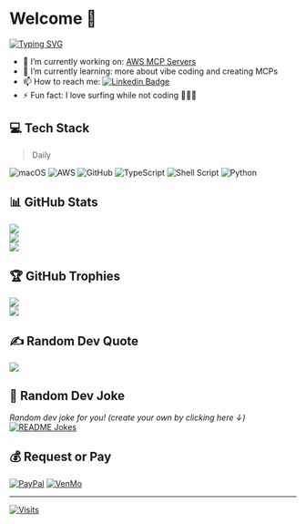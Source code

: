 # Welcome 👋

[![Typing SVG](https://readme-typing-svg.demolab.com?font=Architects+Daughter&letterSpacing=-.01rem;&pause=500&color=CCCCCC&multiline=true&width=500&height=60&lines=IF+NOT+coding+TRY+being+with+people+CATCH+%F0%9F%8F%84%F0%9F%8F%BD%E2%80%8D%E2%99%82%EF%B8%8F;FINALLY+living%2C+eating%2C+and+sleeping)](https://git.io/typing-svg)

- 🔭 I’m currently working on: [AWS MCP Servers](https://github.com/awslabs/mcp)
- 🌱 I’m currently learning: more about vibe coding and creating MCPs
- 📫 How to reach me: [![Linkedin Badge](https://img.shields.io/badge/-scottschreckengaust-blue?logo=Linkedin&logoColor=white&link=https://www.linkedin.com/in/scottschreckengaust/)](https://www.linkedin.com/in/scottschreckengaust/)
- ⚡ Fun fact: I love surfing while not coding 🏄🏽‍♂️

<!--
<a href="https://www.twitch.tv/scottschreckengaust"><img src="https://img.shields.io/twitch/status/scottschreckengaust" /></a>
-->

## 💻 Tech Stack

> Daily

![macOS](https://img.shields.io/badge/macOS-%23000000.svg?style=for-the-badge&logo=apple&logoColor=white) 
![AWS](https://img.shields.io/badge/AWS-%23FF9900.svg?style=for-the-badge&logo=amazonwebservices&logoColor=white) 
![GitHub](https://img.shields.io/badge/GitHub-%23181717.svg?style=for-the-badge&logo=github&logoColor=white) 
![TypeScript](https://img.shields.io/badge/typescript-%23007ACC.svg?style=for-the-badge&logo=typescript&logoColor=white) 
![Shell Script](https://img.shields.io/badge/shell_script-%23121011.svg?style=for-the-badge&logo=gnu-bash&logoColor=white) 
![Python](https://img.shields.io/badge/python-3670A0?style=for-the-badge&logo=python&logoColor=ffdd54) 

<!--
![Go](https://img.shields.io/badge/go-%2300ADD8.svg?style=for-the-badge&logo=go&logoColor=white) 
![Java](https://img.shields.io/badge/java-%23ED8B00.svg?style=for-the-badge&logo=java&logoColor=white) 
![Docker](https://img.shields.io/badge/docker-%230db7ed.svg?style=for-the-badge&logo=docker&logoColor=white) 
![HomeBrew](https://img.shields.io/badge/HomeBrew-%23FBB040.svg?style=for-the-badge&logo=homebrew&logoColor=white) 

![GraphQL](https://img.shields.io/badge/-GraphQL-E10098?style=for-the-badge&logo=graphql&logoColor=white) 
![JavaScript](https://img.shields.io/badge/javascript-%23323330.svg?style=for-the-badge&logo=javascript&logoColor=%23F7DF1E) 
![Markdown](https://img.shields.io/badge/markdown-%23000000.svg?style=for-the-badge&logo=markdown&logoColor=white) 
![R](https://img.shields.io/badge/r-%23276DC3.svg?style=for-the-badge&logo=r&logoColor=white) 
![Ruby](https://img.shields.io/badge/ruby-%23CC342D.svg?style=for-the-badge&logo=ruby&logoColor=white) 
![Rust](https://img.shields.io/badge/rust-%23000000.svg?style=for-the-badge&logo=rust&logoColor=white) 
![PHP](https://img.shields.io/badge/php-%23777BB4.svg?style=for-the-badge&logo=php&logoColor=white) 
![HTML5](https://img.shields.io/badge/html5-%23E34F26.svg?style=for-the-badge&logo=html5&logoColor=white) 
![C#](https://img.shields.io/badge/c%23-%23239120.svg?style=for-the-badge&logo=c-sharp&logoColor=white) 
![Perl](https://img.shields.io/badge/perl-%2339457E.svg?style=for-the-badge&logo=perl&logoColor=white) 
![.Net](https://img.shields.io/badge/.NET-5C2D91?style=for-the-badge&logo=.net&logoColor=white) 
![Anaconda](https://img.shields.io/badge/Anaconda-%2344A833.svg?style=for-the-badge&logo=anaconda&logoColor=white) 
![Apollo-GraphQL](https://img.shields.io/badge/-ApolloGraphQL-311C87?style=for-the-badge&logo=apollo-graphql) 
![Django](https://img.shields.io/badge/django-%23092E20.svg?style=for-the-badge&logo=django&logoColor=white) 
![Chart.js](https://img.shields.io/badge/chart.js-F5788D.svg?style=for-the-badge&logo=chart.js&logoColor=white) 
![Electron.js](https://img.shields.io/badge/Electron-191970?style=for-the-badge&logo=Electron&logoColor=white) 
![Express.js](https://img.shields.io/badge/express.js-%23404d59.svg?style=for-the-badge&logo=express&logoColor=%2361DAFB) 
![Flask](https://img.shields.io/badge/flask-%23000.svg?style=for-the-badge&logo=flask&logoColor=white) 
![jQuery](https://img.shields.io/badge/jquery-%230769AD.svg?style=for-the-badge&logo=jquery&logoColor=white) 
![NPM](https://img.shields.io/badge/NPM-%23000000.svg?style=for-the-badge&logo=npm&logoColor=white) 
![NodeJS](https://img.shields.io/badge/node.js-6DA55F?style=for-the-badge&logo=node.js&logoColor=white) 
![Yarn](https://img.shields.io/badge/yarn-%232C8EBB.svg?style=for-the-badge&logo=yarn&logoColor=white) 
![Jenkins](https://img.shields.io/badge/jenkins-%232C5263.svg?style=for-the-badge&logo=jenkins&logoColor=white) 
![Nginx](https://img.shields.io/badge/nginx-%23009639.svg?style=for-the-badge&logo=nginx&logoColor=white) 
![Apache](https://img.shields.io/badge/apache-%23D42029.svg?style=for-the-badge&logo=apache&logoColor=white) 
![AmazonDynamoDB](https://img.shields.io/badge/Amazon%20DynamoDB-4053D6?style=for-the-badge&logo=Amazon%20DynamoDB&logoColor=white) 
![MariaDB](https://img.shields.io/badge/MariaDB-003545?style=for-the-badge&logo=mariadb&logoColor=white) 
![Redis](https://img.shields.io/badge/redis-%23DD0031.svg?style=for-the-badge&logo=redis&logoColor=white) 
![Postgres](https://img.shields.io/badge/postgres-%23316192.svg?style=for-the-badge&logo=postgresql&logoColor=white) 	
![Neo4J](https://img.shields.io/badge/Neo4j-008CC1?style=for-the-badge&logo=neo4j&logoColor=white) 
![MySQL](https://img.shields.io/badge/mysql-%2300f.svg?style=for-the-badge&logo=mysql&logoColor=white) 
![MongoDB](https://img.shields.io/badge/MongoDB-%234ea94b.svg?style=for-the-badge&logo=mongodb&logoColor=white) 
![MicrosoftSQLServer](https://img.shields.io/badge/Microsoft%20SQL%20Sever-CC2927?style=for-the-badge&logo=microsoft%20sql%20server&logoColor=white) 
![SQLite](https://img.shields.io/badge/sqlite-%2307405e.svg?style=for-the-badge&logo=sqlite&logoColor=white) 
![Gimp Gnu Image Manipulation Program](https://img.shields.io/badge/Gimp-657D8B?style=for-the-badge&logo=gimp&logoColor=FFFFFF) 
![Pandas](https://img.shields.io/badge/pandas-%23150458.svg?style=for-the-badge&logo=pandas&logoColor=white) 
![PyTorch](https://img.shields.io/badge/PyTorch-%23EE4C2C.svg?style=for-the-badge&logo=PyTorch&logoColor=white) 
![Vagrant](https://img.shields.io/badge/vagrant-%231563FF.svg?style=for-the-badge&logo=vagrant&logoColor=white) 
![Raspberry Pi](https://img.shields.io/badge/-RaspberryPi-C51A4A?style=for-the-badge&logo=Raspberry-Pi) 
![Postman](https://img.shields.io/badge/Postman-FF6C37?style=for-the-badge&logo=postman&logoColor=white) 
![ElasticSearch](https://img.shields.io/badge/-ElasticSearch-005571?style=for-the-badge&logo=elasticsearch) 
![Jira](https://img.shields.io/badge/jira-%230A0FFF.svg?style=for-the-badge&logo=jira&logoColor=white) 
![Confluence](https://img.shields.io/badge/confluence-%23172BF4.svg?style=for-the-badge&logo=confluence&logoColor=white) 
![CodeCov](https://img.shields.io/badge/codecov-%23ff0077.svg?style=for-the-badge&logo=codecov&logoColor=white)
-->

## 📊 GitHub Stats

<!--![](https://github-readme-stats.vercel.app/api?username=scottschreckengaust&theme=radical&hide_border=false&include_all_commits=true&count_private=false)<br/>-->
![](https://github-readme-stats.vercel.app/api?username=scottschreckengaust)<br/>
![](https://github-readme-streak-stats.herokuapp.com/?user=scottschreckengaust)<br/>
![](https://github-readme-stats.vercel.app/api/top-langs/?username=scottschreckengaust)

## 🏆 GitHub Trophies

![](https://github-trophies.vercel.app/?username=scottschreckengaust&column=6)
<br />
![](https://github-profile-trophy.vercel.app/?username=scottschreckengaust&column=6&rank=SSS,S,AAA,A)

<!-- another tropy set but duplicates some of the above???
![](https://github-profile-trophy.vercel.app/?username=scottschreckengaust&column=6)
-->


## ✍️ Random Dev Quote

![](https://quotes-github-readme.vercel.app/api)

## 🤣 Random Dev Joke

<i>Random dev joke for you! (create your own by clicking here ↓)</i>
<br />
<a href="https://readme-jokes.vercel.app"><img align="center" src="https://readme-jokes.vercel.app/api?bgColor=%23ffffff&textColor=%23000000&qColor=%23000000&aColor=%23cccccc&borderColor=%23ffffff" alt="README Jokes"></a>

<!--
## 😂 Random Dev Meme
<img src="https://random-memer.herokuapp.com/" width="512px"/>
-->

## 💰 Request or Pay

[![PayPal](https://img.shields.io/badge/PayPal-00457C?style=for-the-badge&logo=paypal&logoColor=white)](https://paypal.me/scottschreckengaust)
[![VenMo](https://img.shields.io/badge/VenMo-008CFF?style=for-the-badge&logo=venmo&logoColor=white)](https://account.venmo.com/u/scottschreckengaust)

<!--
[![BuyMeACoffee](https://img.shields.io/badge/Buy%20Me%20a%20Coffee-ffdd00?style=for-the-badge&logo=buy-me-a-coffee&logoColor=black)](https://buymeacoffee.com/yes)
[![Patreon](https://img.shields.io/badge/Patreon-F96854?style=for-the-badge&logo=patreon&logoColor=white)](https://patreon.com/yes) 
  
https://github-readme-streak-stats.herokuapp.com?user=scottschreckengaust
https://github-readme-stats.vercel.app/api/top-langs?username=scottschreckengaust&layout=compact

https://github-readme-stats.vercel.app/api?username=scottschreckengaust
https://visitor-badge.laobi.icu/badge?page_id=scottschreckengaust.scottschreckengaust
-->

---
[![Visits](https://visitcount.itsvg.in/api?id=scottschreckengaust&icon=0&color=0)](https://visitcount.itsvg.in)

